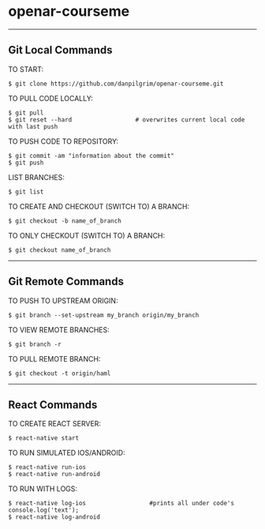 # openar-courseme

---
## Git Local Commands

TO START:
```
$ git clone https://github.com/danpilgrim/openar-courseme.git
```

TO PULL CODE LOCALLY:
```
$ git pull
$ git reset --hard                  # overwrites current local code with last push
```

TO PUSH CODE TO REPOSITORY:
```
$ git commit -am "information about the commit"
$ git push
```

LIST BRANCHES:  
```
$ git list       
```

TO CREATE AND CHECKOUT (SWITCH TO) A BRANCH:
```
$ git checkout -b name_of_branch      
```

TO ONLY CHECKOUT (SWITCH TO) A BRANCH:
```
$ git checkout name_of_branch   
```
---
## Git Remote Commands

TO PUSH TO UPSTREAM ORIGIN:
```
$ git branch --set-upstream my_branch origin/my_branch
```

TO VIEW REMOTE BRANCHES:
```
$ git branch -r
```

TO PULL REMOTE BRANCH:
```
$ git checkout -t origin/haml
```
---
## React Commands

TO CREATE REACT SERVER:
```
$ react-native start
```

TO RUN SIMULATED IOS/ANDROID:
```
$ react-native run-ios
$ react-native run-android
```

TO RUN WITH LOGS:
```
$ react-native log-ios                  #prints all under code's console.log('text');
$ react-native log-android
```

